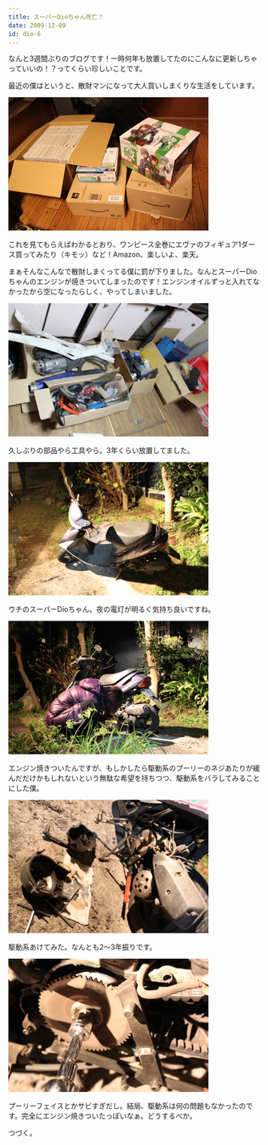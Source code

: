 ```yaml
---
title: スーパーDioちゃん死亡？
date: 2009-12-09
id: dio-6
---
```



<p class="sentence">なんと3週間ぶりのブログです！一時何年も放置してたのにこんなに更新しちゃっていいの！？ってくらい珍しいことです。</p>
<p class="sentence spacing10">最近の僕はというと、散財マンになって大人買いしまくりな生活をしています。</p>
<div class="center spacing"><img src="/photo/diary/2009.12.09_01.jpg" alt=""></div>
<p class="sentence">これを見てもらえばわかるとおり、ワンピース全巻にエヴァのフィギュア1ダース買ってみたり（キモッ）など！Amazon、楽しいよ、楽天。</p>
<p class="sentence">まぁそんなこんなで散財しまくってる僕に罰が下りました。なんとスーパーDioちゃんのエンジンが焼きついてしまったのです！エンジンオイルずっと入れてなかったから空になったらしく、やってしまいました。</p>
<div class="center spacing"><img src="/photo/diary/2009.12.09_02.jpg" alt=""></div>
<p class="sentence spacing10">久しぶりの部品やら工具やら。3年くらい放置してました。</p>
<div class="center spacing"><img src="/photo/diary/2009.12.09_03.jpg" alt=""></div>
<p class="sentence spacing10">ウチのスーパーDioちゃん。夜の電灯が明るく気持ち良いですね。</p>
<div class="center spacing"><img src="/photo/diary/2009.12.09_04.jpg" alt=""></div>
<p class="sentence spacing10">エンジン焼きついたんですが、もしかしたら駆動系のプーリーのネジあたりが緩んだだけかもしれないという無駄な希望を持ちつつ、駆動系をバラしてみることにした僕。</p>
<div class="center spacing"><img src="/photo/diary/2009.12.09_05.jpg" alt=""></div>
<p class="sentence spacing10">駆動系あけてみた。なんとも2～3年振りです。</p>
<div class="center spacing"><img src="/photo/diary/2009.12.09_06.jpg" alt=""></div>
<p class="sentence">プーリーフェイスとかサビすぎだし。結局、駆動系は何の問題もなかったのです。完全にエンジン焼きついたっぽいなぁ。どうするべか。</p>
<p>つづく。</p>
